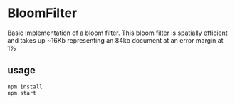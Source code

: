 # BloomFilter

Basic implementation of a bloom filter. This bloom filter is spatially efficient and takes up ~16Kb representing an 84kb document at an error margin at 1%

## usage

```
npm install 
npm start
```
